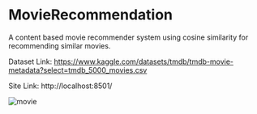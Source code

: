 # MovieRecommendation
A content based movie recommender system using cosine similarity for recommending similar movies.

Dataset Link:
https://www.kaggle.com/datasets/tmdb/tmdb-movie-metadata?select=tmdb_5000_movies.csv

Site Link:
http://localhost:8501/

![movie](https://user-images.githubusercontent.com/82725681/171056746-28219ede-94a7-4b47-b6a2-c30391f8a54a.png)
